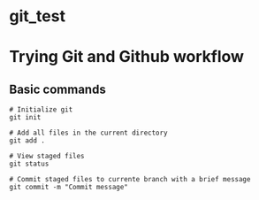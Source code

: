 # git_test

# Trying Git and Github workflow

## Basic commands

```
# Initialize git
git init

# Add all files in the current directory 
git add .

# View staged files
git status

# Commit staged files to currente branch with a brief message
git commit -m "Commit message"
```

